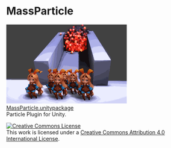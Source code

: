 MassParticle
============

![alt text](doc/flood.gif)  
[MassParticle.unitypackage](https://github.com/i-saint/MassParticle/raw/master/MassParticle.unitypackage)  
Particle Plugin for Unity.

<a rel="license" href="http://creativecommons.org/licenses/by/4.0/"><img alt="Creative Commons License" style="border-width:0" src="https://i.creativecommons.org/l/by/4.0/88x31.png" /></a><br />This work is licensed under a <a rel="license" href="http://creativecommons.org/licenses/by/4.0/">Creative Commons Attribution 4.0 International License</a>.
